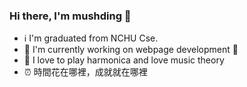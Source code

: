 ### Hi there, I'm mushding 👋

- ℹ️  I'm graduated from NCHU Cse.
- 🌱  I'm currently working on webpage development 🤣
- 🎵  I love to play harmonica and love music theory
- ⏰  時間花在哪裡，成就就在哪裡